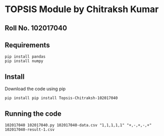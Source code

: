 # TOPSIS Module by Chitraksh Kumar

## Roll No. 102017040

## Requirements
``` 
pip install pandas
pip install numpy
```

## Install
Download the code using pip
```
pip install pip install Topsis-Chitraksh-102017040
```

## Running the code
```
102017040 102017040.py 102017040-data.csv "1,1,1,1,1" "+,-,+,-,+" 102017040-result-1.csv 
```